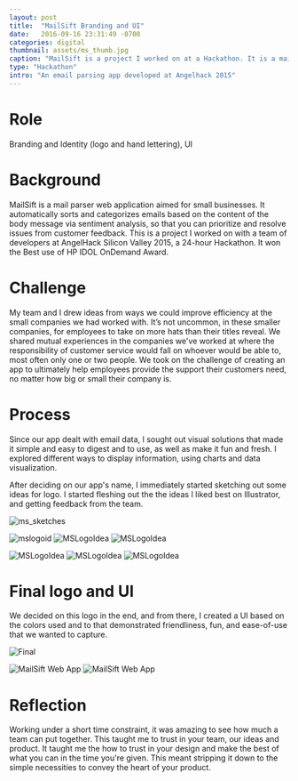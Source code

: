 ```yaml
---
layout: post
title:  "MailSift Branding and UI"
date:   2016-09-16 23:31:49 -0700
categories: digital
thumbnail: assets/ms_thumb.jpg
caption: "MailSift is a project I worked on at a Hackathon. It is a mail parser web application aimed for small businesses."
type: "Hackathon"
intro: "An email parsing app developed at Angelhack 2015"
---
```

# Role
Branding and Identity (logo and hand lettering), UI

# Background
MailSift is a mail parser web application aimed for small businesses. It automatically sorts and categorizes emails based on the content of the body message via sentiment analysis, so that you can prioritize and resolve issues from customer feedback. This is a project I worked on with a team of developers at AngelHack Silicon Valley 2015, a 24-hour Hackathon. It won the Best use of HP IDOL OnDemand Award.

# Challenge
My team and I drew ideas from ways we could improve efficiency at the small companies we had worked with. It’s not uncommon, in these smaller companies, for employees to take on more hats than their titles reveal. We shared mutual experiences in the companies we've worked at where the responsibility of customer service would fall on whoever would be able to, most often only one or two people. We took on the challenge of creating an app to ultimately help employees provide the support their customers need, no matter how big or small their company is.

# Process
Since our app dealt with email data, I sought out visual solutions that made it simple and easy to digest and to use, as well as make it fun and fresh. I explored different ways to display information, using charts and data visualization.

After deciding on our app's name, I immediately started sketching out some ideas for logo. I started fleshing out the the ideas I liked best on Illustrator, and getting feedback from the team.

![ms_sketches](/assets/mailsift_sketches.jpg)

![mslogoid](/assets/mailsift_logos-04.png)
![MSLogoIdea](/assets/mailsift_logos-05.png)
![MSLogoIdea](/assets/mailsift_logos-06.png)


![MSLogoIdea](/assets/mailsift_logos-07.png)
![MSLogoIdea](/assets/mailsift_logos-08.png)
![MSLogoIdea](/assets/mailsift_logos-09.png)

# Final logo and UI
We decided on this logo in the end, and from there, I created a UI based on the colors used and to that demonstrated friendliness, fun, and ease-of-use that we wanted to capture.

![Final](/assets/mailsift_final_logo.png)


![MailSift Web App](/assets/mailsift_mockup_website.jpg)
![MailSift Web App](/assets/mailsift_mockup_website2.jpg)


# Reflection
Working under a short time constraint, it was amazing to see how much a team can put together. This taught me to trust in your team, our ideas and product. It taught me the how to trust in your design and make the best of what you can in the time you're given. This meant stripping it down to the simple necessities to convey the heart of your product.
